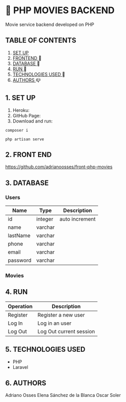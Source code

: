# :movie_camera: PHP MOVIES BACKEND
Movie service backend developed on PHP
## TABLE OF CONTENTS
1. [  SET UP  ](#setup) 
2. [  FRONTEND  ](#front) :mega:
3. [  DATABASE  ](#db) :floppy_disk:
4. [ RUN ](#run) :rocket:
5. [ TECHNOLOGIES USED  ](#tech) :hammer:
6. [  AUTHORS  ](#authors) :mailbox_closed:

<a name="setup"></a>
## 1. SET UP
1. Heroku:
2. GitHub Page:
3. Download and run:
```
composer i
```
```
php artisan serve
```

<a name="front"></a>
## 2. FRONT END
https://github.com/adrianoosses/front-php-movies

<a name="db"></a>
## 3. DATABASE

### Users
Name | Type | Description
--- | --- | ---
id | integer | auto increment
name | varchar | 
lastName | varchar |
phone | varchar |
email | varchar | 
password | varchar | 

### Movies


<a name="run"></a>
## 4. RUN
Operation  | Description
--- |  ---
Register | Register a new user
Log In | Log in an user
Log Out | Log Out current session


<a name="tech"></a>
## 5. TECHNOLOGIES USED
- PHP
- Laravel



<a name="authors"></a>
## 6. AUTHORS
Adriano Osses
Elena Sánchez de la Blanca
Oscar Soler
